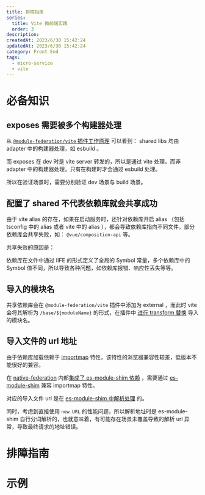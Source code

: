 ```yaml
---
title: 排障指南
series:
  title: Vite 微前端实践
  order: 3
description:
createdAt: 2023/6/30 15:42:24
updatedAt: 2023/6/30 15:42:24
category: Front End
tags:
  - micro-service
  - vite
---
```

# 必备知识

## exposes 需要被多个构建器处理

从 [`@module-federation/vite` 插件工作原理](/archives/micro-service/technical_selection) 可以看到： shared libs 均由 adapter 中的构建器处理，如 esbuild 。

而 exposes 在 dev 时是 vite server 转发的，所以是通过 vite 处理，而非 adapter 中的构建器处理，只有在构建时才会通过 esbuild 处理。

所以在验证场景时，需要分别验证 dev 场景与 build 场景。

## 配置了 shared 不代表依赖库就会共享成功

由于 vite alias 的存在，如果在启动服务时，还针对依赖库开启 alias （包括 tsconfig 中的 alias 或者 vite 中的 alias ），都会导致依赖库指向不同文件，部分依赖库会共享失败，如： `@vue/composition-api` 等。

共享失败的原因是：

依赖库在文件中通过 IIFE 的形式定义了全局的 Symbol 常量，多个依赖库中的 Symbol 值不同，所以导致各种问题，如依赖库报错、响应性丢失等等。

## 导入的模块名

共享依赖库会在 `@module-federation/vite` 插件中添加为 external ，而此时 vite 会将其解析为 `/base/${moduleName}` 的形式，在插件中 [进行 transform 替换](https://github.com/module-federation/vite/blob/main/src/dev-externals-mixin.ts#L22) 导入的模块名。

## 导入文件的 url 地址

由于依赖库加载依赖于 [importmap](https://developer.mozilla.org/en-US/docs/Web/HTML/Element/script/type/importmap) 特性，该特性的浏览器兼容性较差，低版本不能很好的兼容。

在 [native-federation](https://github.com/angular-architects/module-federation-plugin/tree/main/libs/native-federation-core) 内部[集成了 es-module-shim 依赖](https://github.com/angular-architects/module-federation-plugin/blob/main/libs/native-federation-core/README.md?plain=1#L308) ，需要通过 [es-module-shim](https://github.com/guybedford/es-module-shims) 兼容 importmap 特性。

对应的导入文件 url 是在 [es-module-shim 中解析处理](https://github.com/guybedford/es-module-shims/blob/main/src/resolve.js) 的。

同时，考虑到直接使用 `new URL` 的性能问题，所以解析地址时是 es-module-shim 自行分词解析的，也就意味着，有可能存在场景未覆盖导致的解析 url 异常，导致最终请求的地址错误。

# 排障指南

# 示例

